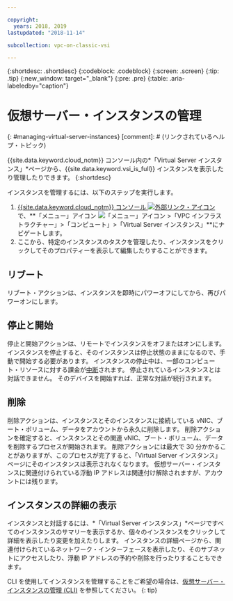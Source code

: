 ```yaml
---

copyright:
  years: 2018, 2019
lastupdated: "2018-11-14"

subcollection: vpc-on-classic-vsi

---
```


{:shortdesc: .shortdesc}
{:codeblock: .codeblock}
{:screen: .screen}
{:tip: .tip}
{:new_window: target="_blank"}
{:pre: .pre}
{:table: .aria-labeledby="caption"}

# 仮想サーバー・インスタンスの管理
{: #managing-virtual-server-instances}
[comment]: # (リンクされているヘルプ・トピック)

{{site.data.keyword.cloud_notm}} コンソール内の*「Virtual Server インスタンス」*ページから、{{site.data.keyword.vsi_is_full}} インスタンスを表示したり管理したりできます。
{:shortdesc}

インスタンスを管理するには、以下のステップを実行します。
1. [{{site.data.keyword.cloud_notm}} コンソール ![外部リンク・アイコン](../icons/launch-glyph.svg "外部リンク・アイコン")](https://console.cloud.ibm.com/vpc) で、**「メニュー」アイコン ![「メニュー」アイコン](../icons/icon_hamburger.svg) >「VPC インフラストラクチャー」>「コンピュート」>「Virtual Server インスタンス」**にナビゲートします。
2. ここから、特定のインスタンスのタスクを管理したり、インスタンスをクリックしてそのプロパティーを表示して編集したりすることができます。

## リブート

リブート・アクションは、インスタンスを即時にパワーオフにしてから、再びパワーオンにします。

## 停止と開始

停止と開始アクションは、リモートでインスタンスをオフまたはオンにします。 インスタンスを停止すると、そのインスタンスは停止状態のままになるので、手動で開始する必要があります。 インスタンスの停止中は、一部のコンピュート・リソースに対する課金が[中断](/docs/vpc-on-classic?topic=vpc-on-classic-pricing-for-virtual-servers-for-vpc#suspend-billing)されます。 停止されているインスタンスとは対話できません。 そのデバイスを開始すれば、正常な対話が続行されます。

## 削除

削除アクションは、インスタンスとそのインスタンスに接続している vNIC、ブート・ボリューム、データをアカウントから永久に削除します。 削除アクションを確定すると、インスタンスとその関連 vNIC、ブート・ボリューム、データを削除するプロセスが開始されます。 削除アクションには最大で 30 分かかることがありますが、このプロセスが完了すると、「Virtual Server インスタンス」ページにそのインスタンスは表示されなくなります。 仮想サーバー・インスタンスに関連付けられている浮動 IP アドレスは関連付け解除されますが、アカウントには残ります。

## インスタンスの詳細の表示
インスタンスと対話するには、*「Virtual Server インスタンス」*ページですべてのインスタンスのサマリーを表示するか、個々のインスタンスをクリックして詳細を表示したり変更を加えたりします。 インスタンスの詳細ページから、関連付けられているネットワーク・インターフェースを表示したり、そのサブネットにアクセスしたり、浮動 IP アドレスの予約や削除を行ったりすることもできます。

CLI を使用してインスタンスを管理することをご希望の場合は、[仮想サーバー・インスタンスの管理 (CLI)](/docs/vpc-on-classic-vsi?topic=vpc-on-classic-vsi-managing-virtual-servers-cli#managing-virtual-servers-cli) を参照してください。
{: tip}
